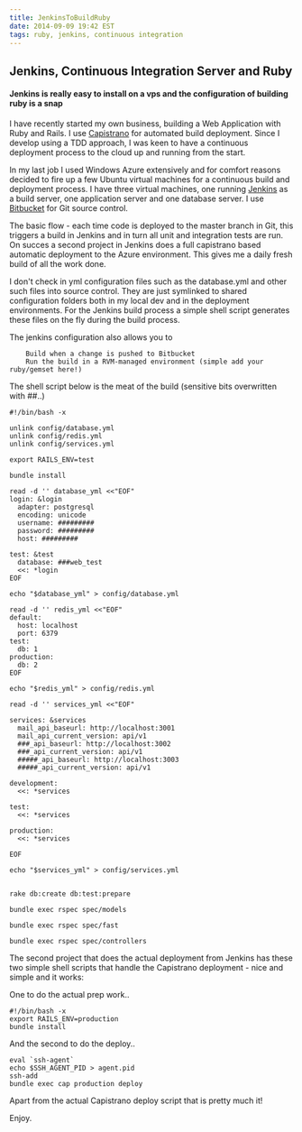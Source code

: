 ```yaml
---
title: JenkinsToBuildRuby
date: 2014-09-09 19:42 EST
tags: ruby, jenkins, continuous integration
---
```


## Jenkins, Continuous Integration Server and Ruby

#### Jenkins is really easy to install on a vps and the configuration of building ruby is a snap

I have recently started my own business, building a Web Application with Ruby and Rails. I use [Capistrano](ttp://capistranorb.com/) for automated build deployment. Since I develop using a TDD approach, I was keen to have a continuous deployment process to the cloud up and running from the start.

In my last job I used Windows Azure extensively and for comfort reasons decided to fire up a few Ubuntu virtual machines for a continuous build and deployment process. I have three virtual machines, one running [Jenkins](http://jenkins-ci.org/) as a build server, one application server and one database server. I use [Bitbucket](https://bitbucket.org/) for Git source control. 

The basic flow - each time code is deployed to the master branch in Git, this triggers a build in Jenkins and in turn all unit and integration tests are run. On succes a second project in Jenkins does a full capistrano based automatic deployment to the Azure environment. This gives me a daily fresh build of all the work done.

I don't check in yml configuration files such as the database.yml and other such files into source control. They are just symlinked to shared configuration folders both in my local dev and in the deployment environments. For the Jenkins build process a simple shell script generates these files on the fly during the build process. 

The jenkins configuration also allows you to 

		Build when a change is pushed to Bitbucket
		Run the build in a RVM-managed environment (simple add your ruby/gemset here!)


The shell script below is the meat of the build (sensitive bits overwritten with ##..)

	#!/bin/bash -x

	unlink config/database.yml
	unlink config/redis.yml
	unlink config/services.yml

	export RAILS_ENV=test

	bundle install

	read -d '' database_yml <<"EOF"  
	login: &login  
	  adapter: postgresql
	  encoding: unicode
	  username: #########
	  password: #########
	  host: #########

	test: &test  
	  database: ###web_test
	  <<: *login
	EOF

	echo "$database_yml" > config/database.yml  

	read -d '' redis_yml <<"EOF"
	default:
	  host: localhost
	  port: 6379
	test:
	  db: 1
	production:
	  db: 2
	EOF

	echo "$redis_yml" > config/redis.yml

	read -d '' services_yml <<"EOF"

	services: &services
	  mail_api_baseurl: http://localhost:3001
	  mail_api_current_version: api/v1
	  ###_api_baseurl: http://localhost:3002
	  ###_api_current_version: api/v1
	  #####_api_baseurl: http://localhost:3003
	  #####_api_current_version: api/v1

	development:
	  <<: *services

	test:
	  <<: *services

	production:
	  <<: *services

	EOF

	echo "$services_yml" > config/services.yml


	rake db:create db:test:prepare  

	bundle exec rspec spec/models

	bundle exec rspec spec/fast

	bundle exec rspec spec/controllers

The second project that does the actual deployment from Jenkins has these two simple shell scripts that handle the Capistrano deployment - nice and simple and it works:

One to do the actual prep work..

	#!/bin/bash -x
	export RAILS_ENV=production
	bundle install

And the second to do the deploy..

	eval `ssh-agent`
	echo $SSH_AGENT_PID > agent.pid
	ssh-add
	bundle exec cap production deploy


Apart from the actual Capistrano deploy script that is pretty much it!

Enjoy.

